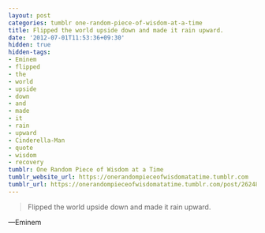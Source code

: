 ```yaml
---
layout: post
categories: tumblr one-random-piece-of-wisdom-at-a-time
title: Flipped the world upside down and made it rain upward.
date: '2012-07-01T11:53:36+09:30'
hidden: true
hidden-tags:
- Eminem
- flipped
- the
- world
- upside
- down
- and
- made
- it
- rain
- upward
- Cinderella-Man
- quote
- wisdom
- recovery
tumblr: One Random Piece of Wisdom at a Time
tumblr_website_url: https://onerandompieceofwisdomatatime.tumblr.com
tumblr_url: https://onerandompieceofwisdomatatime.tumblr.com/post/26248959150/flipped-the-world-upside-down-and-made-it-rain
---
```

> Flipped the world upside down and made it rain upward.

—Eminem
